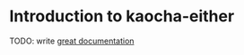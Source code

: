 # Introduction to kaocha-either

TODO: write [great documentation](http://jacobian.org/writing/what-to-write/)
